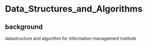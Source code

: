 # Data_Structures_and_Algorithms
## background
datastructure and algorithm for information management institute<br><br>
